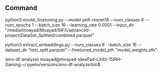 ## Command

python3 model_finetuning.py --model peft-resnet18 --num_classes 8 --num_epochs 1 --batch_size 16 --learning_rate 0.0001 --input_dir "/media/moayad/Moayad/StFX/advanced-project/DataSet_Splitted/combined.parquet"

python3 extract_embeddings.py --num_classes 8 --batch_size 16 --dataset_dir "test_split.parquet" --finetuned_model_pth "model_weights.pth"

(env-df-analyze) moayad@moayad-IdeaPad-L340-15IRH-Gaming:~/.pyenv/versions/env-df-analyze/bin$ 